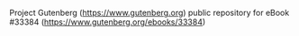 Project Gutenberg (https://www.gutenberg.org) public repository for eBook #33384 (https://www.gutenberg.org/ebooks/33384)
